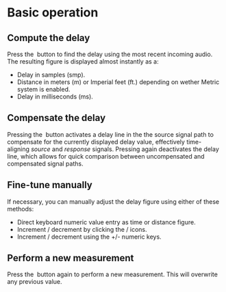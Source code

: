 # Basic operation

## Compute the delay
Press the <image name="Find" filename="C:\Sources\Flux\FluxtAnalyzer\Software\FluxTAnalyzer\RES\Find.png"></image> 
button to find the delay using the most recent incoming audio. The resulting figure is displayed almost instantly as a:

* Delay in samples (smp).
* Distance in meters (m) or Imperial feet (ft.) depending on wether <link type="document"
target="Various">Metric system </link> is enabled.
* Delay in milliseconds (ms).

## Compensate the delay
Pressing the <image name="On" filename="C:\Sources\Flux\FluxtAnalyzer\Software\FluxTAnalyzer\RES\On.png"></image> button
activates a delay line in the the source signal path to compensate for the currently displayed delay
value, effectively time-aligning <i>source</i> and <i>response</i> signals. Pressing again deactivates
the delay line, which allows for quick comparison between uncompensated and compensated signal
paths.

## Fine-tune manually
If necessary, you can manually adjust the delay figure
using either of these methods:

* Direct keyboard numeric value entry as time or distance figure.
* Increment / decrement by clicking the / icons.
* Increment / decrement using the +/- numeric keys.

## Perform a new measurement
Press the <image name="Find"
                           filename="C:\Sources\Flux\FluxtAnalyzer\Software\FluxTAnalyzer\RES\Find.png"></image> button
again to perform a new measurement. This will overwrite any previous value.


